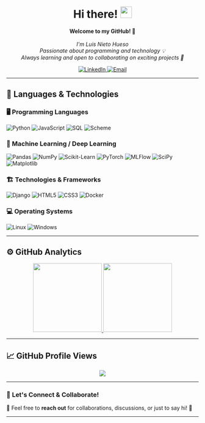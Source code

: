 <h1 align="center">Hi there! <img src="https://media.giphy.com/media/hvRJCLFzcasrR4ia7z/giphy.gif" width="30px"></h1>

<p align="center">
    <b>Welcome to my GitHub! 🚀</b><br><br>
    <i>
        I'm Luis Nieto Hueso <br>
        Passionate about programming and technology 💡 <br>
        Always learning and open to collaborating on exciting projects 🎯 <br>
    </i>
</p>

<p align="center">
    <a href="https://www.linkedin.com/in/luis-nieto-hueso-10aaa296">
        <img src="https://img.shields.io/badge/LinkedIn-blue?style=flat-square&logo=linkedin" alt="LinkedIn">
    </a>
    <a href="mailto:luisnietohueso@gmail.com">
        <img src="https://img.shields.io/badge/Email-red?style=flat-square&logo=gmail&logoColor=white" alt="Email">
    </a>
</p>

---

## 🚀 **Languages & Technologies**

### 🖥️ Programming Languages  
![Python](https://img.shields.io/badge/Python-black?style=for-the-badge&logo=python)
![JavaScript](https://img.shields.io/badge/JavaScript-black?style=for-the-badge&logo=javascript)
![SQL](https://img.shields.io/badge/SQL-black?style=for-the-badge&logo=mysql)
![Scheme](https://img.shields.io/badge/Scheme-black?style=for-the-badge&logo=drracket)

### 🤖 Machine Learning / Deep Learning  
![Pandas](https://img.shields.io/badge/Pandas-black?style=for-the-badge&logo=pandas)
![NumPy](https://img.shields.io/badge/NumPy-black?style=for-the-badge&logo=numpy)
![Scikit-Learn](https://img.shields.io/badge/Scikit--Learn-black?style=for-the-badge&logo=scikit-learn)
![PyTorch](https://img.shields.io/badge/PyTorch-black?style=for-the-badge&logo=PyTorch)
![MLFlow](https://img.shields.io/badge/MLFlow-black?style=for-the-badge&logo=mlflow)
![SciPy](https://img.shields.io/badge/SciPy-black?style=for-the-badge&logo=scipy)
![Matplotlib](https://img.shields.io/badge/Matplotlib-black?style=for-the-badge&logo=matplotlib)

### 🏗️ Technologies & Frameworks  
![Django](https://img.shields.io/badge/Django-black?style=for-the-badge&logo=django)
![HTML5](https://img.shields.io/badge/HTML5-black?style=for-the-badge&logo=html5)
![CSS3](https://img.shields.io/badge/CSS3-black?style=for-the-badge&logo=css3)
![Docker](https://img.shields.io/badge/Docker-black?style=for-the-badge&logo=docker)

### 💻 Operating Systems  
![Linux](https://img.shields.io/badge/Linux-black?style=for-the-badge&logo=linux)
![Windows](https://img.shields.io/badge/Windows-black?style=for-the-badge&logo=windows)

---

## ⚙️ **GitHub Analytics**

<p align="center">
    <a href="https://github.com/luisnietohueso">
        <img height="180em" src="https://github-readme-stats.vercel.app/api?username=luisnietohueso&show_icons=true&theme=algolia&include_all_commits=true&count_private=true"/>
        <img height="180em" src="https://github-readme-stats.vercel.app/api/top-langs/?username=luisnietohueso&layout=compact&langs_count=8&theme=algolia"/>
    </a>
</p>

---

## 📈 **GitHub Profile Views**
<p align="center">
    <a href="https://github.com/luisnietohueso">
        <img src="https://komarev.com/ghpvc/?username=luisnietohueso&color=blue&style=flat)">
    </a>
</p>

---

### 🎯 **Let's Connect & Collaborate!**  
💬 Feel free to **reach out** for collaborations, discussions, or just to say hi! 🚀  

---

